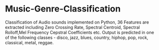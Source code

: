 # Music-Genre-Classification
Classification of Audio sounds implemented on Python, 36 Features are extracted including Zero Crossing Rate, Spectral Centroid, Spectral Rolloff,Mel Frequency Cepstral Coefficients etc. Output is predicted in one of the following classes - disco, jazz, blues, country, hiphop, pop, rock, classical, metal, reggae.
